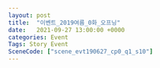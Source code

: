 ```yaml
---
layout: post
title:  "이벤트_2019여름_0화_오프닝"
date:   2021-09-27 13:00:00 +0000
categories: Event
Tags: Story Event
SceneCode: ["scene_evt190627_cp0_q1_s10"]
---
```

